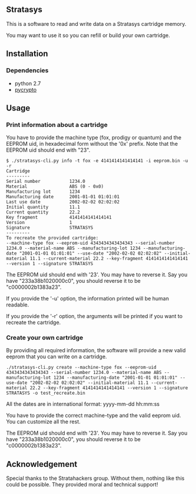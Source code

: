 Stratasys
---------

This is a software to read and write data on a Stratasys cartridge memory.

You may want to use it so you can refill or build your own cartridge.

## Installation

### Dependencies

- python 2.7
- [pycrypto](https://www.dlitz.net/software/pycrypto/)

## Usage

### Print information about a cartridge

You have to provide the machine type (fox, prodigy or quantum) and the EEPROM uid,
in hexadecimal form without the '0x' prefix. Note that the EEPROM uid should end
with "23".

    $ ./stratasys-cli.py info -t fox -e 4141414141414141 -i eeprom.bin -u -r
    Cartridge
    ---------
    Serial number           1234.0
    Material                ABS (0 - 0x0)
    Manufacturing lot       1234
    Manufacturing date      2001-01-01 01:01:01
    Last use date           2002-02-02 02:02:02
    Initial quantity        11.1
    Current quantity        22.2
    Key fragment            4141414141414141
    Version                 1
    Signature               STRATASYS
    ---------
    To recreate the provided cartridge:
    --machine-type fox --eeprom-uid 4343434343434343 --serial-number 1234.0 --material-name ABS --manufacturing-lot 1234 --manufacturing-date "2001-01-01 01:01:01" --use-date "2002-02-02 02:02:02" --initial-material 11.1 --current-material 22.2 --key-fragment 4141414141414141 --version 1 --signature STRATASYS

The EEPROM uid should end with '23'. You may have to reverse it. Say you have
"233a38b1020000c0", you should reverse it to be "c0000002b1383a23".

If you provide the '-u' option, the information printed will be human readable.

If you provide the '-r' option, the arguments will be printed if you want to recreate
the cartridge.

### Create your own cartridge

By providing all required information, the software will provide a new valid eeprom
that you can write on a cartridge.

    ./stratasys-cli.py create --machine-type fox --eeprom-uid 4343434343434343 --serial-number 1234.0 --material-name ABS --manufacturing-lot 1234 --manufacturing-date "2001-01-01 01:01:01" --use-date "2002-02-02 02:02:02" --initial-material 11.1 --current-material 22.2 --key-fragment 4141414141414141 --version 1 --signature STRATASYS -o test_recreate.bin

All the dates are in international format: yyyy-mm-dd hh:mm:ss

You have to provide the correct machine-type and the valid eeprom uid. You can
customize all the rest.

The EEPROM uid should end with '23'. You may have to reverse it. Say you have
"233a38b1020000c0", you should reverse it to be "c0000002b1383a23".

## Acknowledgement

Special thanks to the Stratahackers group. Without them, nothing like this could
be possible. They provided moral and technical support!
